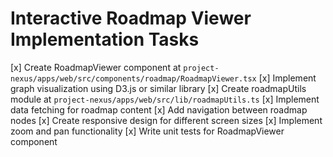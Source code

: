 # Interactive Roadmap Viewer Implementation Tasks

[x] Create RoadmapViewer component at `project-nexus/apps/web/src/components/roadmap/RoadmapViewer.tsx`
[x] Implement graph visualization using D3.js or similar library
[x] Create roadmapUtils module at `project-nexus/apps/web/src/lib/roadmapUtils.ts`
[x] Implement data fetching for roadmap content
[x] Add navigation between roadmap nodes
[x] Create responsive design for different screen sizes
[x] Implement zoom and pan functionality
[x] Write unit tests for RoadmapViewer component